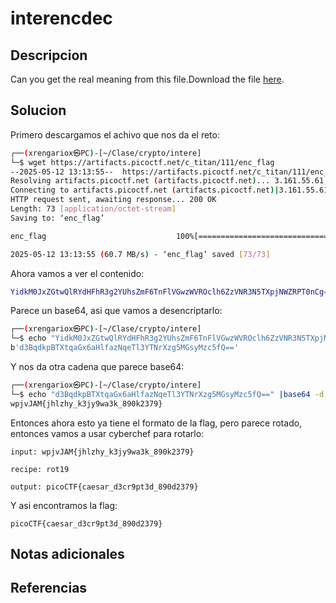 # interencdec

## Descripcion
Can you get the real meaning from this file.Download the file [here](https://artifacts.picoctf.net/c_titan/111/enc_flag).
## Solucion
Primero descargamos el achivo que nos da el reto:
```sh
┌──(xrengariox㉿PC)-[~/Clase/crypto/intere]
└─$ wget https://artifacts.picoctf.net/c_titan/111/enc_flag                                      
--2025-05-12 13:13:55--  https://artifacts.picoctf.net/c_titan/111/enc_flag
Resolving artifacts.picoctf.net (artifacts.picoctf.net)... 3.161.55.61, 3.161.55.26, 3.161.55.64, ...
Connecting to artifacts.picoctf.net (artifacts.picoctf.net)|3.161.55.61|:443... connected.
HTTP request sent, awaiting response... 200 OK
Length: 73 [application/octet-stream]
Saving to: ‘enc_flag’

enc_flag                             100%[===================================================================>]      73  --.-KB/s    in 0s      

2025-05-12 13:13:55 (60.7 MB/s) - ‘enc_flag’ saved [73/73]
```

Ahora vamos a ver el contenido:
```sh
YidkM0JxZGtwQlRYdHFhR3g2YUhsZmF6TnFlVGwzWVROclh6ZzVNR3N5TXpjNWZRPT0nCg==
```

Parece un base64, asi que vamos a desencriptarlo:
```sh
┌──(xrengariox㉿PC)-[~/Clase/crypto/intere]
└─$ echo "YidkM0JxZGtwQlRYdHFhR3g2YUhsZmF6TnFlVGwzWVROclh6ZzVNR3N5TXpjNWZRPT0nCg==" | base64 -d
b'd3BqdkpBTXtqaGx6aHlfazNqeTl3YTNrXzg5MGsyMzc5fQ=='
```

Y nos da otra cadena que parece base64:
```sh
┌──(xrengariox㉿PC)-[~/Clase/crypto/intere]
└─$ echo "d3BqdkpBTXtqaGx6aHlfazNqeTl3YTNrXzg5MGsyMzc5fQ==" |base64 -d                         
wpjvJAM{jhlzhy_k3jy9wa3k_890k2379}  
```

Entonces ahora esto ya tiene el formato de la flag, pero parece rotado, entonces vamos a usar cyberchef para rotarlo:
```
input: wpjvJAM{jhlzhy_k3jy9wa3k_890k2379}  

recipe: rot19

output: picoCTF{caesar_d3cr9pt3d_890d2379}
```

Y asi encontramos la flag:
```flag
picoCTF{caesar_d3cr9pt3d_890d2379}
```

## Notas adicionales

## Referencias
